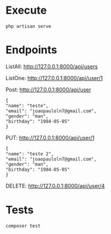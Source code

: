 # Execute
```php artisan serve```

# Endpoints
ListAll: http://127.0.0.1:8000/api/users

ListOne: http://127.0.0.1:8000/api/user/1

Post: http://127.0.0.1:8000/api/user
```
{
"name": "teste",
"email": "joaopauloln7@gmail.com",
"gender": "man",
"birthday": "1984-05-05"
}
```

PUT: http://127.0.0.1:8000/api/user/1
```
{
"name": "teste 2",
"email": "joaopauloln7@gmail.com",
"gender": "man",
"birthday": "1984-05-05"
}
```

DELETE: http://127.0.0.1:8000/api/user/4

# Tests
```
composer test
```
